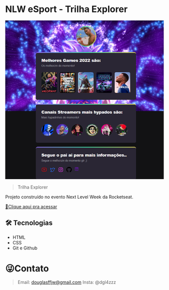# NLW eSport - Trilha Explorer

![preview.png](./.github/preview.png)

> Trilha Explorer

Projeto construído no evento Next Level Week da Rocketseat.

[🔗Clique aqui pra acessar](https://https://douglasffjw.github.io/NLWGAMES/)

## 🛠 Tecnologias

- HTML
- CSS 
- Git e Github

# 😜Contato
 
> Email: douglasffjw@gmail.com
> Insta: @dgl4zzz
